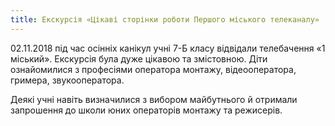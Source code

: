 ```yaml
---
title: Екскурсія «Цікаві сторінки роботи Першого міського телеканалу»
---
```


02.11.2018 під час осінніх канікул учні 7-Б класу відвідали телебачення «1 міський». Екскурсія була дуже цікавою та змістовною. Діти ознайомилися з професіями оператора монтажу, відеооператора, гримера, звукооператора.

Деякі учні навіть визначилися з вибором майбутнього й отримали запрошення до школи юних операторів монтажу та режисерів.

<slideshow id="_/72157697400067070" />
